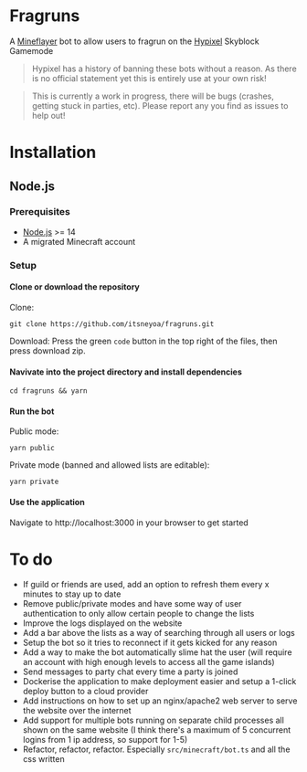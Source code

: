# Fragruns

A [Mineflayer](https://mineflayer.prismarine.js.org) bot to allow users to fragrun on the [Hypixel](https://hypixel.net/) Skyblock Gamemode

> Hypixel has a history of banning these bots without a reason. As there is no official statement yet this is entirely use at your own risk!

> This is currently a work in progress, there will be bugs (crashes, getting stuck in parties, etc). Please report any you find as issues to help out!

# Installation

## Node.js

### Prerequisites

- [Node.js](https://nodejs.org/) >= 14
- A migrated Minecraft account

### Setup

#### Clone or download the repository

Clone:

```
git clone https://github.com/itsneyoa/fragruns.git
```

Download:
Press the green `code` button in the top right of the files, then press download zip.

#### Navivate into the project directory and install dependencies

```
cd fragruns && yarn
```

#### Run the bot

Public mode:

```
yarn public
```

Private mode (banned and allowed lists are editable):

```
yarn private
```

#### Use the application

Navigate to http://localhost:3000 in your browser to get started

# To do

- If guild or friends are used, add an option to refresh them every x minutes to stay up to date
- Remove public/private modes and have some way of user authentication to only allow certain people to change the lists
- Improve the logs displayed on the website
- Add a bar above the lists as a way of searching through all users or logs
- Setup the bot so it tries to reconnect if it gets kicked for any reason
- Add a way to make the bot automatically slime hat the user (will require an account with high enough levels to access all the game islands)
- Send messages to party chat every time a party is joined
- Dockerise the application to make deployment easier and setup a 1-click deploy button to a cloud provider
- Add instructions on how to set up an nginx/apache2 web server to serve the website over the internet
- Add support for multiple bots running on separate child processes all shown on the same website (I think there's a maximum of 5 concurrent logins from 1 ip address, so support for 1-5)
- Refactor, refactor, refactor. Especially `src/minecraft/bot.ts` and all the css written
